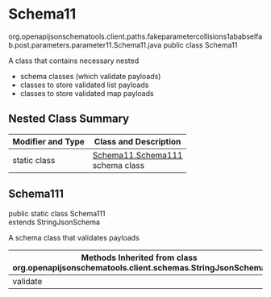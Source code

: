 # Schema11
org.openapijsonschematools.client.paths.fakeparametercollisions1ababselfab.post.parameters.parameter11.Schema11.java
public class Schema11

A class that contains necessary nested
- schema classes (which validate payloads)
- classes to store validated list payloads
- classes to store validated map payloads

## Nested Class Summary
| Modifier and Type | Class and Description |
| ----------------- | ---------------------- |
| static class | [Schema11.Schema111](#schema111)<br> schema class |

## Schema111
public static class Schema111<br>
extends StringJsonSchema

A schema class that validates payloads

| Methods Inherited from class org.openapijsonschematools.client.schemas.StringJsonSchema |
| ------------------------------------------------------------------ |
| validate                                                           |
